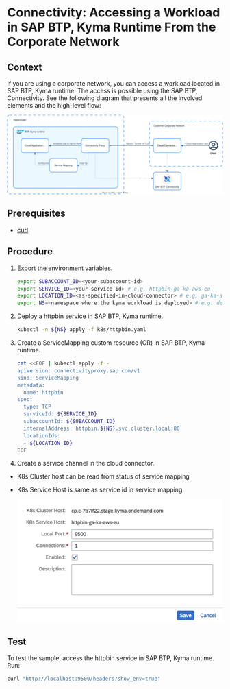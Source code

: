 # Connectivity: Accessing a Workload in SAP BTP, Kyma Runtime From the Corporate Network

## Context

If you are using a corporate network, you can access a workload located in SAP BTP, Kyma runtime. The access is possible using the SAP BTP, Connectivity. See the following diagram that presents all the involved elements and the high-level flow:

![On Premise to Cloud](./assets/on-prem-to-cloud.drawio.svg)

## Prerequisites

* [curl](https://curl.se/)

## Procedure

1. Export the environment variables.

   ```bash
   export SUBACCOUNT_ID=<your-subaccount-id>
   export SERVICE_ID=<your-service-id> # e.g. httpbin-ga-ka-aws-eu
   export LOCATION_ID=<as-specified-in-cloud-connector> # e.g. ga-ka-aws-frankfurt
   export NS=<namespace where the kyma workload is deployed> # e.g. default
   ```

2. Deploy a httpbin service in SAP BTP, Kyma runtime.

   ```bash
   kubectl -n ${NS} apply -f k8s/httpbin.yaml
   ```

3. Create a ServiceMapping custom resource (CR) in SAP BTP, Kyma runtime.

   ```bash
   cat <<EOF | kubectl apply -f -
   apiVersion: connectivityproxy.sap.com/v1
   kind: ServiceMapping
   metadata:
     name: httpbin
   spec: 
     type: TCP
     serviceId: ${SERVICE_ID}
     subaccountId: ${SUBACCOUNT_ID}
     internalAddress: httpbin.${NS}.svc.cluster.local:80
     locationIds:
     - ${LOCATION_ID}
   EOF
   ```

4. Create a service channel in the cloud connector.

* K8s Cluster host can be read from status of service mapping
* K8s Service Host is same as service id in service mapping

   ![Service Channel](./assets/cc-service-channel.png)

## Test

To test the sample, access the httpbin service in SAP BTP, Kyma runtime. Run:

```bash
curl "http://localhost:9500/headers?show_env=true"
```

